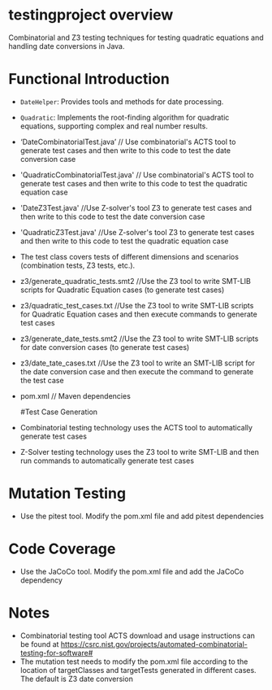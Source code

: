 # testingproject overview
Combinatorial and Z3 testing techniques for testing quadratic equations and handling date conversions in Java.

# Functional Introduction

- `DateHelper`: Provides tools and methods for date processing.
- `Quadratic`: Implements the root-finding algorithm for quadratic equations, supporting complex and real number results.
- ‘DateCombinatorialTest.java’ // Use combinatorial's ACTS tool to generate test cases and then write to this code to test the date conversion case
- 'QuadraticCombinatorialTest.java' // Use combinatorial's ACTS tool to generate test cases and then write to this code to test the quadratic equation case
- 'DateZ3Test.java' //Use Z-solver's tool Z3 to generate test cases and then write to this code to test the date conversion case
- 'QuadraticZ3Test.java' //Use Z-solver's tool Z3 to generate test cases and then write to this code to test the quadratic equation case
- The test class covers tests of different dimensions and scenarios (combination tests, Z3 tests, etc.).
- z3/generate_quadratic_tests.smt2 //Use the Z3 tool to write SMT-LIB scripts for Quadratic Equation cases (to generate test cases)
- z3/quadratic_test_cases.txt //Use the Z3 tool to write SMT-LIB scripts for Quadratic Equation cases and then execute commands to generate test cases
- z3/generate_date_tests.smt2 //Use the Z3 tool to write SMT-LIB scripts for date conversion cases (to generate test cases)
- z3/date_tate_cases.txt //Use the Z3 tool to write an SMT-LIB script for the date conversion case and then execute the command to generate the test case
- pom.xml // Maven dependencies

  #Test Case Generation
- Combinatorial testing technology uses the ACTS tool to automatically generate test cases
- Z-Solver testing technology uses the Z3 tool to write SMT-LIB and then run commands to automatically generate test cases

# Mutation Testing
- Use the pitest tool. Modify the pom.xml file and add pitest dependencies 

# Code Coverage
- Use the JaCoCo tool. Modify the pom.xml file and add the JaCoCo dependency

# Notes
- Combinatorial testing tool ACTS download and usage instructions can be found at https://csrc.nist.gov/projects/automated-combinatorial-testing-for-software#
- The mutation test needs to modify the pom.xml file according to the location of targetClasses and targetTests generated in different cases. The default is Z3 date conversion
